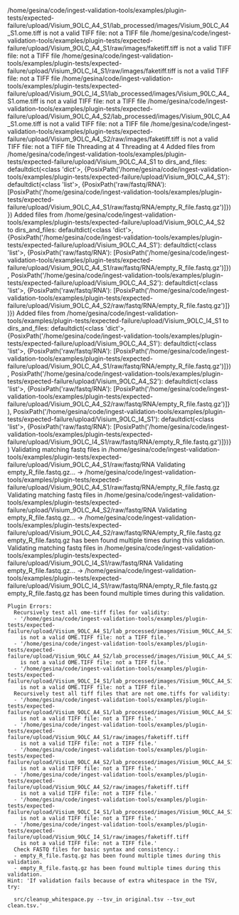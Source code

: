 /home/gesina/code/ingest-validation-tools/examples/plugin-tests/expected-failure/upload/Visium_9OLC_A4_S1/lab_processed/images/Visium_90LC_A4_S1.ome.tiff is not a valid TIFF file: not a TIFF file
/home/gesina/code/ingest-validation-tools/examples/plugin-tests/expected-failure/upload/Visium_9OLC_A4_S1/raw/images/faketiff.tiff is not a valid TIFF file: not a TIFF file
/home/gesina/code/ingest-validation-tools/examples/plugin-tests/expected-failure/upload/Visium_9OLC_I4_S1/raw/images/faketiff.tiff is not a valid TIFF file: not a TIFF file
/home/gesina/code/ingest-validation-tools/examples/plugin-tests/expected-failure/upload/Visium_9OLC_I4_S1/lab_processed/images/Visium_90LC_A4_S1.ome.tiff is not a valid TIFF file: not a TIFF file
/home/gesina/code/ingest-validation-tools/examples/plugin-tests/expected-failure/upload/Visium_9OLC_A4_S2/lab_processed/images/Visium_90LC_A4_S1.ome.tiff is not a valid TIFF file: not a TIFF file
/home/gesina/code/ingest-validation-tools/examples/plugin-tests/expected-failure/upload/Visium_9OLC_A4_S2/raw/images/faketiff.tiff is not a valid TIFF file: not a TIFF file
Threading at 4
Threading at 4
Added files from /home/gesina/code/ingest-validation-tools/examples/plugin-tests/expected-failure/upload/Visium_9OLC_A4_S1 to dirs_and_files: defaultdict(<class 'dict'>, {PosixPath('/home/gesina/code/ingest-validation-tools/examples/plugin-tests/expected-failure/upload/Visium_9OLC_A4_S1'): defaultdict(<class 'list'>, {PosixPath('raw/fastq/RNA'): [PosixPath('/home/gesina/code/ingest-validation-tools/examples/plugin-tests/expected-failure/upload/Visium_9OLC_A4_S1/raw/fastq/RNA/empty_R_file.fastq.gz')]})})
Added files from /home/gesina/code/ingest-validation-tools/examples/plugin-tests/expected-failure/upload/Visium_9OLC_A4_S2 to dirs_and_files: defaultdict(<class 'dict'>, {PosixPath('/home/gesina/code/ingest-validation-tools/examples/plugin-tests/expected-failure/upload/Visium_9OLC_A4_S1'): defaultdict(<class 'list'>, {PosixPath('raw/fastq/RNA'): [PosixPath('/home/gesina/code/ingest-validation-tools/examples/plugin-tests/expected-failure/upload/Visium_9OLC_A4_S1/raw/fastq/RNA/empty_R_file.fastq.gz')]}), PosixPath('/home/gesina/code/ingest-validation-tools/examples/plugin-tests/expected-failure/upload/Visium_9OLC_A4_S2'): defaultdict(<class 'list'>, {PosixPath('raw/fastq/RNA'): [PosixPath('/home/gesina/code/ingest-validation-tools/examples/plugin-tests/expected-failure/upload/Visium_9OLC_A4_S2/raw/fastq/RNA/empty_R_file.fastq.gz')]})})
Added files from /home/gesina/code/ingest-validation-tools/examples/plugin-tests/expected-failure/upload/Visium_9OLC_I4_S1 to dirs_and_files: defaultdict(<class 'dict'>, {PosixPath('/home/gesina/code/ingest-validation-tools/examples/plugin-tests/expected-failure/upload/Visium_9OLC_A4_S1'): defaultdict(<class 'list'>, {PosixPath('raw/fastq/RNA'): [PosixPath('/home/gesina/code/ingest-validation-tools/examples/plugin-tests/expected-failure/upload/Visium_9OLC_A4_S1/raw/fastq/RNA/empty_R_file.fastq.gz')]}), PosixPath('/home/gesina/code/ingest-validation-tools/examples/plugin-tests/expected-failure/upload/Visium_9OLC_A4_S2'): defaultdict(<class 'list'>, {PosixPath('raw/fastq/RNA'): [PosixPath('/home/gesina/code/ingest-validation-tools/examples/plugin-tests/expected-failure/upload/Visium_9OLC_A4_S2/raw/fastq/RNA/empty_R_file.fastq.gz')]}), PosixPath('/home/gesina/code/ingest-validation-tools/examples/plugin-tests/expected-failure/upload/Visium_9OLC_I4_S1'): defaultdict(<class 'list'>, {PosixPath('raw/fastq/RNA'): [PosixPath('/home/gesina/code/ingest-validation-tools/examples/plugin-tests/expected-failure/upload/Visium_9OLC_I4_S1/raw/fastq/RNA/empty_R_file.fastq.gz')]})})
Validating matching fastq files in /home/gesina/code/ingest-validation-tools/examples/plugin-tests/expected-failure/upload/Visium_9OLC_A4_S1/raw/fastq/RNA
Validating empty_R_file.fastq.gz...
    → /home/gesina/code/ingest-validation-tools/examples/plugin-tests/expected-failure/upload/Visium_9OLC_A4_S1/raw/fastq/RNA/empty_R_file.fastq.gz
Validating matching fastq files in /home/gesina/code/ingest-validation-tools/examples/plugin-tests/expected-failure/upload/Visium_9OLC_A4_S2/raw/fastq/RNA
Validating empty_R_file.fastq.gz...
    → /home/gesina/code/ingest-validation-tools/examples/plugin-tests/expected-failure/upload/Visium_9OLC_A4_S2/raw/fastq/RNA/empty_R_file.fastq.gz
empty_R_file.fastq.gz has been found multiple times during this validation.
Validating matching fastq files in /home/gesina/code/ingest-validation-tools/examples/plugin-tests/expected-failure/upload/Visium_9OLC_I4_S1/raw/fastq/RNA
Validating empty_R_file.fastq.gz...
    → /home/gesina/code/ingest-validation-tools/examples/plugin-tests/expected-failure/upload/Visium_9OLC_I4_S1/raw/fastq/RNA/empty_R_file.fastq.gz
empty_R_file.fastq.gz has been found multiple times during this validation.
```
Plugin Errors:
  Recursively test all ome-tiff files for validity:
  - '/home/gesina/code/ingest-validation-tools/examples/plugin-tests/expected-failure/upload/Visium_9OLC_A4_S1/lab_processed/images/Visium_90LC_A4_S1.ome.tiff
    is not a valid OME.TIFF file: not a TIFF file.'
  - '/home/gesina/code/ingest-validation-tools/examples/plugin-tests/expected-failure/upload/Visium_9OLC_A4_S2/lab_processed/images/Visium_90LC_A4_S1.ome.tiff
    is not a valid OME.TIFF file: not a TIFF file.'
  - '/home/gesina/code/ingest-validation-tools/examples/plugin-tests/expected-failure/upload/Visium_9OLC_I4_S1/lab_processed/images/Visium_90LC_A4_S1.ome.tiff
    is not a valid OME.TIFF file: not a TIFF file.'
  Recursively test all tiff files that are not ome.tiffs for validity:
  - '/home/gesina/code/ingest-validation-tools/examples/plugin-tests/expected-failure/upload/Visium_9OLC_A4_S1/lab_processed/images/Visium_90LC_A4_S1.ome.tiff
    is not a valid TIFF file: not a TIFF file.'
  - '/home/gesina/code/ingest-validation-tools/examples/plugin-tests/expected-failure/upload/Visium_9OLC_A4_S1/raw/images/faketiff.tiff
    is not a valid TIFF file: not a TIFF file.'
  - '/home/gesina/code/ingest-validation-tools/examples/plugin-tests/expected-failure/upload/Visium_9OLC_A4_S2/lab_processed/images/Visium_90LC_A4_S1.ome.tiff
    is not a valid TIFF file: not a TIFF file.'
  - '/home/gesina/code/ingest-validation-tools/examples/plugin-tests/expected-failure/upload/Visium_9OLC_A4_S2/raw/images/faketiff.tiff
    is not a valid TIFF file: not a TIFF file.'
  - '/home/gesina/code/ingest-validation-tools/examples/plugin-tests/expected-failure/upload/Visium_9OLC_I4_S1/lab_processed/images/Visium_90LC_A4_S1.ome.tiff
    is not a valid TIFF file: not a TIFF file.'
  - '/home/gesina/code/ingest-validation-tools/examples/plugin-tests/expected-failure/upload/Visium_9OLC_I4_S1/raw/images/faketiff.tiff
    is not a valid TIFF file: not a TIFF file.'
  Check FASTQ files for basic syntax and consistency.:
  - empty_R_file.fastq.gz has been found multiple times during this validation.
  - empty_R_file.fastq.gz has been found multiple times during this validation.
Hint: 'If validation fails because of extra whitespace in the TSV, try:

  src/cleanup_whitespace.py --tsv_in original.tsv --tsv_out clean.tsv.'
```
